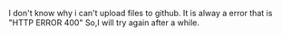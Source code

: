 I don't know why i can't upload files to github.
It is alway a error that is "HTTP ERROR 400"
So,I will try again after a while.
